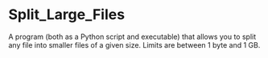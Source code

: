 # Split_Large_Files
A program (both as a Python script and executable) that allows you to split any file into smaller files of a given size. Limits are between 1 byte and 1 GB.
